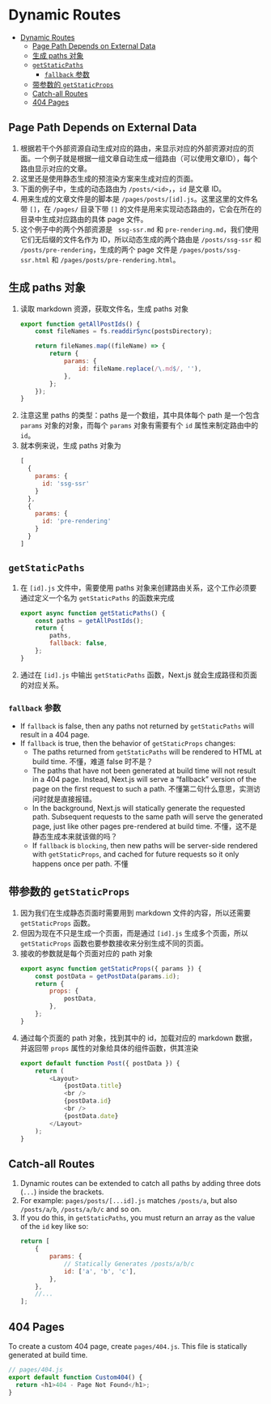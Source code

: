 # Dynamic Routes


<!-- TOC -->

- [Dynamic Routes](#dynamic-routes)
    - [Page Path Depends on External Data](#page-path-depends-on-external-data)
    - [生成 paths 对象](#生成-paths-对象)
    - [`getStaticPaths`](#getstaticpaths)
        - [`fallback` 参数](#fallback-参数)
    - [带参数的 `getStaticProps`](#带参数的-getstaticprops)
    - [Catch-all Routes](#catch-all-routes)
    - [404 Pages](#404-pages)

<!-- /TOC -->


## Page Path Depends on External Data
1. 根据若干个外部资源自动生成对应的路由，来显示对应的外部资源对应的页面。一个例子就是根据一组文章自动生成一组路由（可以使用文章ID），每个路由显示对应的文章。
2. 这里还是使用静态生成的预渲染方案来生成对应的页面。
3. 下面的例子中，生成的动态路由为 `/posts/<id>`，，`id` 是文章 ID。
4. 用来生成的文章文件是的脚本是 `/pages/posts/[id].js`。这里这里的文件名带 `[]`，在 `/pages/` 目录下带 `[]` 的文件是用来实现动态路由的，它会在所在的目录中生成对应路由的具体 page 文件。
5. 这个例子中的两个外部资源是 ` ssg-ssr.md` 和 `pre-rendering.md`，我们使用它们无后缀的文件名作为 ID，所以动态生成的两个路由是 `/posts/ssg-ssr` 和 `/posts/pre-rendering`，生成的两个 page 文件是 `/pages/posts/ssg-ssr.html` 和 `/pages/posts/pre-rendering.html`。


## 生成 paths 对象
1. 读取 markdown 资源，获取文件名，生成 paths 对象
    ```js
    export function getAllPostIds() {
        const fileNames = fs.readdirSync(postsDirectory);

        return fileNames.map((fileName) => {
            return {
                params: {
                    id: fileName.replace(/\.md$/, ''),
                },
            };
        });
    }
    ```
2. 注意这里 paths 的类型：paths 是一个数组，其中具体每个 path 是一个包含 `params` 对象的对象，而每个 `params` 对象有需要有个 `id` 属性来制定路由中的 `id`。
3. 就本例来说，生成 paths 对象为
    ```js
    [
      {
        params: {
          id: 'ssg-ssr'
        }
      },
      {
        params: {
          id: 'pre-rendering'
        }
      }
    ]
    ```


## `getStaticPaths`
1. 在 `[id].js` 文件中，需要使用 paths 对象来创建路由关系，这个工作必须要通过定义一个名为 `getStaticPaths` 的函数来完成
    ```js
    export async function getStaticPaths() {
        const paths = getAllPostIds();
        return {
            paths,
            fallback: false,
        };
    }
    ```
2. 通过在 `[id].js` 中输出 `getStaticPaths` 函数，Next.js 就会生成路径和页面的对应关系。

### `fallback` 参数
* If `fallback` is false, then any paths not returned by `getStaticPaths` will result in a 404 page.
* If `fallback` is true, then the behavior of `getStaticProps` changes:
    * The paths returned from `getStaticPaths` will be rendered to HTML at build time. 不懂，难道 false 时不是？
    * The paths that have not been generated at build time will not result in a 404 page. Instead, Next.js will serve a “fallback” version of the page on the first request to such a path. 不懂第二句什么意思，实测访问时就是直接报错。
    * In the background, Next.js will statically generate the requested path. Subsequent requests to the same path will serve the generated page, just like other pages pre-rendered at build time. 不懂，这不是静态生成本来就该做的吗？
    * If `fallback` is `blocking`, then new paths will be server-side rendered with `getStaticProps`, and cached for future requests so it only happens once per path. 不懂
    

## 带参数的 `getStaticProps`
1. 因为我们在生成静态页面时需要用到 markdown 文件的内容，所以还需要 `getStaticProps` 函数。
2. 但因为现在不只是生成一个页面，而是通过 `[id].js` 生成多个页面，所以 `getStaticProps` 函数也要参数接收来分别生成不同的页面。
3. 接收的参数就是每个页面对应的 path 对象
    ```js
    export async function getStaticProps({ params }) {
        const postData = getPostData(params.id);
        return {
            props: {
                postData,
            },
        };
    }
    ```
4. 通过每个页面的 path 对象，找到其中的 id，加载对应的 markdown 数据，并返回带 `props` 属性的对象给具体的组件函数，供其渲染
    ```js
    export default function Post({ postData }) {
        return (
            <Layout>
                {postData.title}
                <br />
                {postData.id}
                <br />
                {postData.date}
            </Layout>
        );
    }
    ```


## Catch-all Routes
1. Dynamic routes can be extended to catch all paths by adding three dots (`...`) inside the brackets. 
2. For example: `pages/posts/[...id].js` matches `/posts/a`, but also `/posts/a/b`, `/posts/a/b/c` and so on.
3. If you do this, in `getStaticPaths`, you must return an array as the value of the `id` key like so:
    ```js
    return [
        {
            params: {
                // Statically Generates /posts/a/b/c
                id: ['a', 'b', 'c'],
            },
        },
        //...
    ];
    ```


## 404 Pages
To create a custom 404 page, create `pages/404.js`. This file is statically generated at build time.
```js
// pages/404.js
export default function Custom404() {
  return <h1>404 - Page Not Found</h1>;
}
```